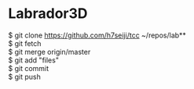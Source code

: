 # Labrador3D

$ git clone https://github.com/h7seiji/tcc ~/repos/lab**  
$ git fetch  
$ git merge origin/master  
$ git add "files"  
$ git commit  
$ git push  
